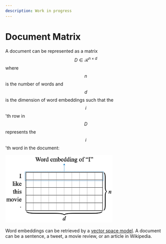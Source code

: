 ```yaml
---
description: Work in progress
---
```


# Document Matrix

A document can be represented as a matrix $$D \in \mathcal{R}^{n \times d}$$ where $$n$$ is the number of words and $$d$$ is the dimension of word embeddings such that the $$i$$'th row in $$D$$ represents the $$i$$'th word in the document:

![](../.gitbook/assets/document-matrix%20%282%29.png)

Word embeddings can be retrieved by a [vector space model]().  A document can be a sentence, a tweet, a movie review, or an article in Wikipedia.




